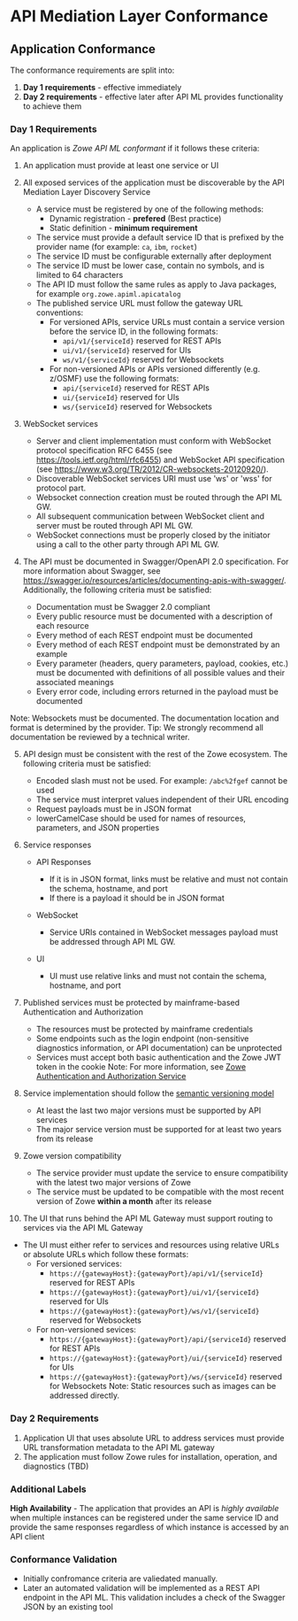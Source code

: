 # API Mediation Layer Conformance

## Application Conformance

The conformance requirements are split into:

1. **Day 1 requirements** - effective immediately
2. **Day 2 requirements** - effective later after API ML provides functionality to achieve them

### Day 1 Requirements

An application is *Zowe API ML conformant* if it follows these criteria:

1. An application must provide at least one service or UI
2. All exposed services of the application must be discoverable by the API Mediation Layer Discovery Service 
   - A service must be registered by one of the following methods:
     - Dynamic registration - **prefered** (Best practice)
     - Static definition - **minimum requirement**
   - The service must provide a default service ID that is prefixed by the provider name (for example: `ca`, `ibm`, `rocket`)
   - The service ID must be configurable externally after deployment
   - The service ID must be lower case, contain no symbols, and is limited to 64 characters
   - The API ID must follow the same rules as apply to Java packages, for example `org.zowe.apiml.apicatalog`
   - The published service URL must follow the gateway URL conventions:
     - For versioned APIs, service URLs must contain a service version before the service ID, in the following formats:
       - `api/v1/{serviceId}` reserved for REST APIs
       - `ui/v1/{serviceId}` reserved for UIs
       - `ws/v1/{serviceId}` reserved for Websockets
     - For non-versioned APIs or APIs versioned differently (e.g. z/OSMF) use the following formats: 
       - `api/{serviceId}` reserved for REST APIs
       - `ui/{serviceId}` reserved for UIs
       - `ws/{serviceId}` reserved for Websockets
    
3. WebSocket services 
     - Server and client implementation must conform with WebSocket protocol specification RFC 6455 (see https://tools.ietf.org/html/rfc6455) and WebSocket API specification (see https://www.w3.org/TR/2012/CR-websockets-20120920/).
     - Discoverable WebSocket services URI must use 'ws' or 'wss' for protocol part.
     - Websocket connection creation must be routed through the API ML GW.
     - All subsequent communication between WebSocket client and server must be routed through API ML GW.
     - WebSocket connections must be properly closed by the initiator using a call to the other party through API ML GW.     

4. The API must be documented in Swagger/OpenAPI 2.0 specification.  For more information about Swagger, see https://swagger.io/resources/articles/documenting-apis-with-swagger/. Additionally, the following criteria must be satisfied: 
   - Documentation must be Swagger 2.0 compliant
   - Every public resource must be documented with a description of each resource
   - Every method of each REST endpoint must be documented
   - Every method of each REST endpoint must be demonstrated by an example
   - Every parameter (headers, query parameters, payload, cookies, etc.) must be documented with definitions of all possible values and their associated meanings
   - Every error code, including errors returned in the payload must be documented

Note: Websockets must be documented. The documentation location and format is determined by the provider.
Tip: We strongly recommend all documentation be reviewed by a technical writer.

5. API design must be consistent with the rest of the Zowe ecosystem. The following criteria must be satisfied:
   - Encoded slash must not be used. For example: `/abc%2fgef` cannot be used
   - The service must interpret values independent of their URL encoding
   - Request payloads must be in JSON format
   - lowerCamelCase should be used for names of resources, parameters, and JSON properties

6. Service responses
   - API Responses
     - If it is in JSON format, links must be relative and must not contain the schema, hostname, and port 
     - If there is a payload it should be in JSON format
   - WebSocket
     - Service URIs contained in WebSocket messages payload must be addressed through API ML GW.
     
   - UI
     - UI must use relative links and must not contain the schema, hostname, and port

7. Published services must be protected by mainframe-based Authentication and Authorization
   - The resources must be protected by mainframe credentials
   - Some endpoints such as the login endpoint (non-sensitive diagnostics information, or API documentation) can be unprotected 
   - Services must accept both basic authentication and the Zowe JWT token in the cookie
     Note: For more information, see [Zowe Authentication and Authorization Service](https://github.com/zowe/api-layer/wiki/Zowe-Authentication-and-Authorization-Service)

8. Service implementation should follow the [semantic versioning model](https://semver.org/)
   - At least the last two major versions must be supported by API services
   - The major service version must be supported for at least two years from its release

8. Zowe version compatibility
   - The service provider must update the service to ensure compatibility with the latest two major versions of Zowe
   - The service must be updated to be compatible with the most recent version of Zowe **within a month** after its release

10. The UI that runs behind the API ML Gateway must support routing to services via the API ML Gateway 
   - The UI must either refer to services and resources using relative URLs or absolute URLs which follow these formats:
     - For versioned services:
       - `https://{gatewayHost}:{gatewayPort}/api/v1/{serviceId}` reserved for REST APIs
       - `https://{gatewayHost}:{gatewayPort}/ui/v1/{serviceId}` reserved for UIs
       - `https://{gatewayHost}:{gatewayPort}/ws/v1/{serviceId}` reserved for Websockets
     - For non-versioned sevices: 
       - `https://{gatewayHost}:{gatewayPort}/api/{serviceId}` reserved for REST APIs
       - `https://{gatewayHost}:{gatewayPort}/ui/{serviceId}` reserved for UIs
       - `https://{gatewayHost}:{gatewayPort}/ws/{serviceId}` reserved for Websockets
  Note: Static resources such as images can be addressed directly.

### Day 2 Requirements

1. Application UI that uses absolute URL to address services must provide URL transformation metadata to the API ML gateway
2. The application must follow Zowe rules for installation, operation, and diagnostics (TBD)

### Additional Labels

**High Availability** - The application that provides an API is *highly available* when multiple instances can be registered under the same service ID and provide the same responses regardless of which instance is accessed by an API client

### Conformance Validation
 * Initially confromance criteria are valiedated manually. 
 * Later an automated validation will be implemented as a REST API endpoint in the API ML. This validation includes a check of the Swagger JSON by an existing tool
